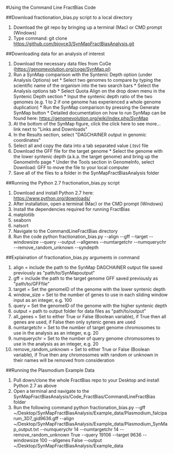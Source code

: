 #Using the Command Line FractBias Code

##Download fractionation_bias.py script to a local directory
1. Download the git repo by bringing up a terminal (Mac) or CMD prompt (Windows)
2. Type command: git clone https://github.com/bjoyce3/SynMapFractBiasAnalysis.git

##Downloading data for an analysis of interest
1. Download the necessary data files from CoGe (https://genomevolution.org/coge/SynMap.pl)
  1. Run a SynMap comparison with the Syntenic Depth option (under Analysis Options) set
    * Select two genomes to compare by typing the scientific name of the organism into the two search bars
    * Select the Analysis options tab
    * Select Quota Align on the drop down menu in the Syntenic Depth section
    * Input the syntenic depth ratio of the two genomes (e.g. 1 to 2 if one genome has experienced a whole genome duplication)
    * Run the SynMap comparison by pressing the Generate SynMap button
    * Detailed documentation on how to run SynMap can be found here: https://genomevolution.org/wiki/index.php/SynMap
  2. At the bottom of the SynMap figure, click the click here to see more... link next to "Links and Downloads"
  3. In the Results section, select "DAGCHAINER output in genomic coordinates"
  4. Select all and copy the data into a tab separated value (.tsv) file
  5. Download the GFF file for the target genome
    * Select the genome with the lower syntenic depth (a.k.a. the target genome) and bring up the GenomeInfo page
    * Under the Tools section in GenomeInfo, select Download: GFF to move the file to your local computer
2. Save all of the files to a folder in the SynMapFractBiasAnalysis folder

##Running the Python 2.7 fractionation_bias.py script
1. Download and install Python 2.7 here: https://www.python.org/downloads/
2. After installation, open a terminal (Mac) or the CMD prompt (Windows)
3. Install the dependencies required for running FractBias
  1. matplotlib
  2. seaborn
  3. natsort
3. Navigate to the CommandLineFractBias directory
4. Run the code
python fractionation_bias.py --align --gff --target --windowsize --query --output --allgenes --numtargetchr --numquerychr --remove_random_unknown --syndepth

##Explaination of fractionation_bias.py arguments in command
1. align = include the path to the SynMap DAGCHAINER output file saved previously as "path/to/SynMapoutput"
2. gff = include the path to the target genome GFF saved previously as "path/to/GFFfile"
3. target = Set the genomeID of the genome with the lower syntenic depth
4. window_size = Set to the number of genes to use in each sliding window input as an integer, e.g. 100
5. query = Set the genomeID of the genome with the higher syntenic depth
6. output = path to output folder for data files as "path/to/output"
7. all_genes = Set to either True or False (Boolean variable), if True then all genes are used, if False then only sytenic genes are used
8. numtargetchr = Set to the number of target genome chromosomes to use in the analysis as an integer, e.g. 20
9. numquerychr = Set to the number of query genome chromosomes to use in the analysis as an integer, e.g. 20
10. remove_random_unknown = Set to either True or False (Boolean variable), if True then any chromosomes with random or unknown in their names will be removed from consideration

##Running the Plasmodium Example Data
1. Pull down/clone the whole FractBias repo to your Desktop and install Python 2.7 as above
2. Open a terminal and navigate to the SynMapFractBiasAnalysis/Code_FractBias/CommandLineFractBias folder
3. Run the following command
python fractionation_bias.py  --gff ~/Desktop/SynMapFractBiasAnalysis/Example_data/Plasmodium_falciparum_3D7_gid9636.gff --align ~/Desktop/SynMapFractBiasAnalysis/Example_data/Plasmodium_SynMap_output.txt --numquerychr 14 --numtargetchr 14 --remove_random_unknown True --query 19106 --target 9636 --windowsize 100 --allgenes False --output ~/Desktop/SynMapFractBiasAnalysis/Example_data
